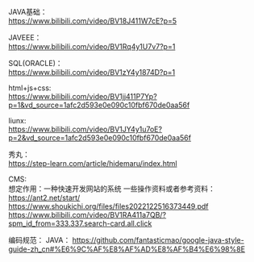 JAVA基础：<br>
    https://www.bilibili.com/video/BV18J411W7cE?p=5

JAVEEE：<br>
    https://www.bilibili.com/video/BV1Rq4y1U7v7?p=1

SQL(ORACLE)：<br>
    https://www.bilibili.com/video/BV1zY4y1874D?p=1

html+js+css:<br>
    https://www.bilibili.com/video/BV1jj411P7Yp?p=1&vd_source=1afc2d593e0e090c10fbf670de0aa56f

liunx:<br>
    https://www.bilibili.com/video/BV1JY4y1u7oE?p=2&vd_source=1afc2d593e0e090c10fbf670de0aa56f

秀丸：<br>
    https://step-learn.com/article/hidemaru/index.html

CMS:<br>
想定作用：一种快速开发网站的系统
一些操作资料或者参考资料：<br>
    https://ant2.net/start/   <br>
    https://www.shoukichi.org/files/files2022122516373449.pdf  <br>
    https://www.bilibili.com/video/BV1RA411a7QB/?spm_id_from=333.337.search-card.all.click   <br>




编码规范：
JAVA：
    https://github.com/fantasticmao/google-java-style-guide-zh_cn#%E6%9C%AF%E8%AF%AD%E8%AF%B4%E6%98%8E


